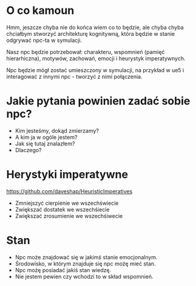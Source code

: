 # O co kamoun

Hmm, jeszcze chyba nie do końca wiem co to będzie, ale chyba chyba chciałbym stworzyć architekturę kognitywną, która będzie w stanie odgrywać npc-ta w symulacji.

Nasz npc będzie potrzebował: charakteru, wspomnień (pamięć hierarhiczna), motywów, zachowań, emocji i heurystyk imperatywnych. 

Npc będzie mógł zostać umieszczony w symulacji, na przykład w ue5 i interagować z innymi npc - tworzyć z nimi połączenia.

# Jakie pytania powinien zadać sobie npc?

- Kim jesteśmy, dokąd zmierzamy?
- A kim ja w ogóle jestem?
- Jak się tutaj znalazłem?
- Dlaczego?

# Herystyki imperatywne
https://github.com/daveshap/HeuristicImperatives
- Zmniejszyć cierpienie we wszechświecie
- Zwiększać dostatek we wszechśiecie
- Zwiększać zrosumienie we wszechśiwecie 

# Stan
- Npc może znajdować się w jakimś stanie emocjonalnym.
- Środowisko, w którym znajduje się npc możę mieć stan.
- Npc możę posiadać jakiś stan wiedzę.
- Nie jestem pewien czy wchodzi to w skład wspomnień.